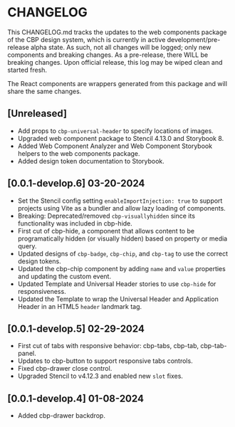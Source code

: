 # CHANGELOG

This CHANGELOG.md tracks the updates to the web components package of the CBP design system, which is currently in active development/pre-release alpha state. As such, not all changes will be logged; only new components and breaking changes. As a pre-release, there WILL be breaking changes. Upon official release, this log may be wiped clean and started fresh.

The React components are wrappers generated from this package and will share the same changes.

## [Unreleased]

* Add props to `cbp-universal-header` to specify locations of images.
* Upgraded web component package to Stencil 4.13.0 and Storybook 8.
* Added Web Component Analyzer and Web Component Storybook helpers to the web components package.
* Added design token documentation to Storybook.

## [0.0.1-develop.6] 03-20-2024

* Set the Stencil config setting `enableImportInjection: true` to support projects using Vite as a bundler and allow lazy loading of components.
* Breaking: Deprecated/removed `cbp-visuallyhidden` since its functionality was included in cbp-hide.
* First cut of cbp-hide, a component that allows content to be programatically hidden (or visually hidden) based on property or media query.
* Updated designs of `cbp-badge`, `cbp-chip`, and `cbp-tag` to use the correct design tokens.
* Updated the cbp-chip component by adding `name` and `value` properties and updating the custom event.
* Updated Template and Universal Header stories to use `cbp-hide` for responsiveness.
* Updated the Template to wrap the Universal Header and Application Header in an HTML5 `header` landmark tag.

## [0.0.1-develop.5] 02-29-2024

* First cut of tabs with responsive behavior: cbp-tabs, cbp-tab, cbp-tab-panel.
* Updates to cbp-button to support responsive tabs controls.
* Fixed cbp-drawer close control.
* Upgraded Stencil to v4.12.3 and enabled new `slot` fixes.

## [0.0.1-develop.4] 01-08-2024

* Added cbp-drawer backdrop.